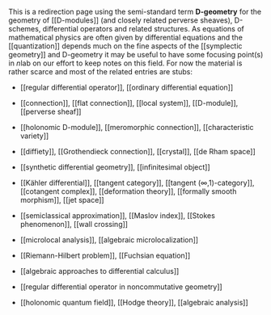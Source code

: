This is a redirection page using the semi-standard term **D-geometry** for the geometry of [[D-modules]] (and closely related perverse sheaves), D-schemes, differential operators and related structures. As equations of mathematical physics are often given by differential equations and the [[quantization]] depends much on the fine aspects of the [[symplectic geometry]] and D-geometry it may be useful to have some focusing point(s) in $n$lab on our effort to keep notes on this field. For now the material is rather scarce and most of the related entries are stubs:

* [[regular differential operator]], [[ordinary differential equation]]

* [[connection]], [[flat connection]], [[local system]], [[D-module]], [[perverse sheaf]]

* [[holonomic D-module]], [[meromorphic connection]], [[characteristic variety]]

* [[diffiety]], [[Grothendieck connection]], [[crystal]], [[de Rham space]]

* [[synthetic differential geometry]], [[infinitesimal object]]

* [[Kähler differential]], [[tangent category]], [[tangent (∞,1)-category]], [[cotangent complex]], [[deformation theory]], [[formally smooth morphism]], [[jet space]]

* [[semiclassical approximation]], [[Maslov index]], [[Stokes phenomenon]], [[wall crossing]]

* [[microlocal analysis]], [[algebraic microlocalization]]

* [[Riemann-Hilbert problem]], [[Fuchsian equation]]

* [[algebraic approaches to differential calculus]]

* [[regular differential operator in noncommutative geometry]]

* [[holonomic quantum field]], [[Hodge theory]], [[algebraic analysis]]






